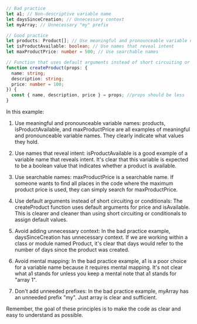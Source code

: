 ```typescript
// Bad practice
let a1; // Non-descriptive variable name
let daysSinceCreation; // Unnecessary context
let myArray; // Unnecessary "my" prefix

// Good practice
let products: Product[]; // Use meaningful and pronounceable variable names
let isProductAvailable: boolean; // Use names that reveal intent
let maxProductPrice: number = 500; // Use searchable names

// Function that uses default arguments instead of short circuiting or conditionals
function createProduct(props: {
  name: string;
  description: string;
  price: number = 100;
}) {
  const { name, description, price } = props; //props should be less
}
```

In this example:

1. Use meaningful and pronounceable variable names: products, isProductAvailable, and maxProductPrice are all examples of meaningful and pronounceable variable names. They clearly indicate what values they hold.

2. Use names that reveal intent: isProductAvailable is a good example of a variable name that reveals intent. It's clear that this variable is expected to be a boolean value that indicates whether a product is available.

3. Use searchable names: maxProductPrice is a searchable name. If someone wants to find all places in the code where the maximum product price is used, they can simply search for maxProductPrice.

4. Use default arguments instead of short circuiting or conditionals: The createProduct function uses default arguments for price and isAvailable. This is clearer and cleaner than using short circuiting or conditionals to assign default values.

5. Avoid adding unnecessary context: In the bad practice example, daysSinceCreation has unnecessary context. If we are working within a class or module named Product, it's clear that days would refer to the number of days since the product was created.

6. Avoid mental mapping: In the bad practice example, a1 is a poor choice for a variable name because it requires mental mapping. It's not clear what a1 stands for unless you keep a mental note that a1 stands for "array 1".

7. Don't add unneeded prefixes: In the bad practice example, myArray has an unneeded prefix "my". Just array is clear and sufficient.

Remember, the goal of these principles is to make the code as clear and easy to understand as possible.
